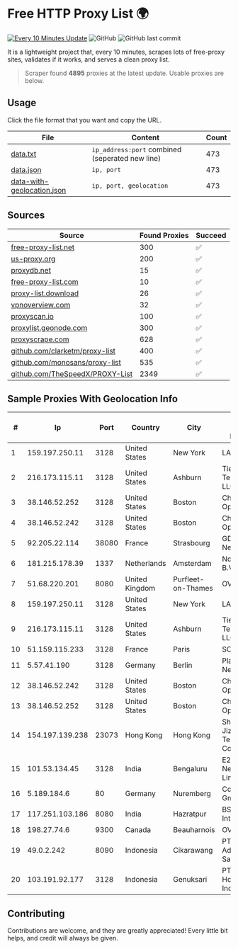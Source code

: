 
# Free HTTP Proxy List 🌍

[![Every 10 Minutes Update](https://github.com/mertguvencli/http-proxy-list/actions/workflows/main.yml/badge.svg?branch=main)](https://github.com/mertguvencli/http-proxy-list/actions/workflows/main.yml)
![GitHub](https://img.shields.io/github/license/mertguvencli/http-proxy-list)
![GitHub last commit](https://img.shields.io/github/last-commit/mertguvencli/http-proxy-list)

It is a lightweight project that, every 10 minutes, scrapes lots of free-proxy sites, validates if it works, and serves a clean proxy list.


> Scraper found **4895** proxies at the latest update. Usable proxies are below.

## Usage

Click the file format that you want and copy the URL.


|File|Content|Count|
|----|-------|-----|
|[data.txt](https://raw.githubusercontent.com/mertguvencli/http-proxy-list/main/proxy-list/data.txt)|`ip_address:port` combined (seperated new line)|473|
|[data.json](https://raw.githubusercontent.com/mertguvencli/http-proxy-list/main/proxy-list/data.json)|`ip, port`|473|
|[data-with-geolocation.json](https://raw.githubusercontent.com/mertguvencli/http-proxy-list/main/proxy-list/data-with-geolocation.json)|`ip, port, geolocation`|473|

## Sources

|Source|Found Proxies|Succeed|
|------|-------------|-------|
|[free-proxy-list.net](https://free-proxy-list.net)|300|✅|
|[us-proxy.org](https://www.us-proxy.org)|200|✅|
|[proxydb.net](http://proxydb.net)|15|✅|
|[free-proxy-list.com](https://free-proxy-list.com/?page=&port=&type%5B%5D=http&type%5B%5D=https&up_time=0&search=Search)|10|✅|
|[proxy-list.download](https://www.proxy-list.download/HTTP)|26|✅|
|[vpnoverview.com](https://vpnoverview.com/privacy/anonymous-browsing/free-proxy-servers)|32|✅|
|[proxyscan.io](https://www.proxyscan.io)|100|✅|
|[proxylist.geonode.com](https://proxylist.geonode.com/api/proxy-list?limit=300&page=1&sort_by=lastChecked&sort_type=desc&protocols=http,https)|300|✅|
|[proxyscrape.com](https://api.proxyscrape.com/v2/?request=displayproxies&protocol=http&timeout=10000&country=all&ssl=all&anonymity=all)|628|✅|
|[github.com/clarketm/proxy-list](https://raw.githubusercontent.com/clarketm/proxy-list/master/proxy-list-raw.txt)|400|✅|
|[github.com/monosans/proxy-list](https://raw.githubusercontent.com/monosans/proxy-list/main/proxies/http.txt)|535|✅|
|[github.com/TheSpeedX/PROXY-List](https://raw.githubusercontent.com/TheSpeedX/PROXY-List/master/http.txt)|2349|✅|


## Sample Proxies With Geolocation Info

|#|Ip|Port|Country|City|Internet Service Provider|
|-|--|----|-------|----|-------------------------|
|1|159.197.250.11|3128|United States|New York|LAKSH|
|2|216.173.115.11|3128|United States|Ashburn|Tier.Net Technologies LLC|
|3|38.146.52.252|3128|United States|Boston|Charles River Operation|
|4|38.146.52.242|3128|United States|Boston|Charles River Operation|
|5|92.205.22.114|38080|France|Strasbourg|GD MASS Network|
|6|181.215.178.39|1337|Netherlands|Amsterdam|NovoServe B.V.|
|7|51.68.220.201|8080|United Kingdom|Purfleet-on-Thames|OVH SAS|
|8|159.197.250.11|3128|United States|New York|LAKSH|
|9|216.173.115.11|3128|United States|Ashburn|Tier.Net Technologies LLC|
|10|51.159.115.233|3128|France|Paris|SCALEWAY|
|11|5.57.41.190|3128|Germany|Berlin|Planetary-Networks|
|12|38.146.52.242|3128|United States|Boston|Charles River Operation|
|13|38.146.52.252|3128|United States|Boston|Charles River Operation|
|14|154.197.139.238|23073|Hong Kong|Hong Kong|Shenzhen Jizhan Technology Co Ltd|
|15|101.53.134.45|3128|India|Bengaluru|E2E Networks Limited|
|16|5.189.184.6|80|Germany|Nuremberg|Contabo GmbH|
|17|117.251.103.186|8080|India|Hazratpur|BSNL Internet|
|18|198.27.74.6|9300|Canada|Beauharnois|OVH SAS|
|19|49.0.2.242|8090|Indonesia|Cikarawang|PT Usaha Adi Sanggoro|
|20|103.191.92.177|3128|Indonesia|Genuksari|PT Cloud Hosting Indonesia|



## Contributing

Contributions are welcome, and they are greatly appreciated! Every
little bit helps, and credit will always be given.


